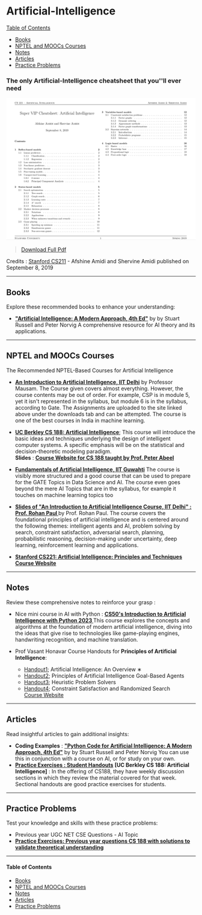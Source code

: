 # Artificial-Intelligence

[Table of Contents](#table-of-contents)  
* [Books](#books)  
* [NPTEL and MOOCs Courses](#course)  
* [Notes](#notes)  
* [Articles](#articles)  
* [Practice Problems](#practice-problems)


### The only Artificial-Intelligence cheatsheet that you''ll ever need

[<img src="Data/Artificial-Intelligence/AI_Cheat_Sheet.png">](/Data/Artificial-Intelligence/All_cheat_sheet.pdf)
> [Download Full Pdf](/Data/Artificial-Intelligence/All_cheat_sheet.pdf)
 
Credits : [Stanford CS211](https://stanford-cs221.github.io/summer2023/) - Afshine Amidi and Shervine Amidi published on September 8, 2019


---

## <a name="books"></a>Books

Explore these recommended books to enhance your understanding:

<!--
- [**"All of Statistics: A Concise Course in Statistical Inference"**](https://egrcc.github.io/docs/math/all-of-statistics.pdf) by  Larry Wasserman 
  A comprehensive resource for statistical theory and its applications.
-->

- [**"Artificial Intelligence: A Modern Approach, 4th Ed"**](http://aima.cs.berkeley.edu/) by  by Stuart Russell and Peter Norvig
  A comprehensive resource for AI theory and its applications.
---

## <a name="course"></a>NPTEL and MOOCs Courses
The Recommended NPTEL-Based Courses for Artificial Intelligence

- **[An Introduction to Artificial Intelligence, IIT Delhi](https://nptel.ac.in/courses/106102220)**
by Professor Mausam. The Course given covers almost everything. However, the course contents may be out of order. For example, CSP is in module 5, yet it isn't represented in the syllabus, but module 6 is in the syllabus, according to Gate. The Assignments are uploaded to the site linked above under the downloads tab and can be attempted. The course is one of the best courses in India in machine learning.

- **[UC Berkley  CS 188: Artificial Intelligence](https://www.youtube.com/watch?v=16Dir4QqCUg&ab_channel=WebcastDepartmental)**; This course will introduce the basic ideas and techniques underlying the design of intelligent computer systems. A specific emphasis will be on the statistical and decision-theoretic modeling paradigm. \
 **Slides** : **[Course Website for CS 188 taught by Prof. Peter Abeel](https://inst.eecs.berkeley.edu/~cs188/fa18/)**

- **[Fundamentals of Artificial Intelligence, IIT Guwahti](https://www.youtube.com/playlist?list=PLwdnzlV3ogoXaceHrrFVZCJKbm_laSHcH)**
The course is visibly more structured and a good course that can be used to prepare for the GATE Topics in Data Science and AI. The course even goes beyond the mere AI Topics that are in the syllabus, for example it touches on machine learning topics too

- **[Slides of "An Introduction to Artificial Intelligence Course, IIT Delhi" : Prof. Rohan Paul ](https://www.cse.iitd.ac.in/~rohanpaul/teaching/2022-col333.html)**
by Prof. Rohan Paul. The course covers the foundational principles of artificial intelligence and is centered around the following themes: intelligent agents and AI, problem solving by search, constraint satisfaction, adversarial search, planning, probabilistic reasoning, decision-making under uncertainty, deep learning, reinforcement learning and applications.

- **[Stanford CS221: Artificial Intelligence: Principles and Techniques ](https://www.youtube.com/watch?v=J8Eh7RqggsU&list=PL-myaKI4DslWQYFA9xuAuLIX3BEbIWN3Y&ab_channel=StanfordOnline)**\
 **[Course Website](https://stanford-cs221.github.io/summer2023/)**

---

## <a name="notes"></a>Notes

Review these comprehensive notes to reinforce your grasp :

- Nice mini course in AI with Python : **[CS50's Introduction to Artificial Intelligence with Python 2023 ](https://www.youtube.com/playlist?list=PLhQjrBD2T381PopUTYtMSstgk-hsTGkVm)**
This course explores the concepts and algorithms at the foundation of modern artificial intelligence, diving into the ideas that give rise to technologies like game-playing engines, handwriting recognition, and machine translation.

- Prof Vasant Honavar Course Handouts for **Principles of Artificial Intelligence**:
   - [Handout1](/Data/Artificial-Intelligence/handout1.pdf); Artificial Intelligence: An Overview ∗
   - [Handout2](/Data/Artificial-Intelligence/handout2.pdf); Principles of Artificial Intelligence Goal-Based Agents
   - [Handout3](/Data/Artificial-Intelligence/handout3.pdf); Heuristic Problem Solvers
   - [Handout4](/Data/Artificial-Intelligence/handout4.pdf); Constraint Satisfaction and Randomized Search \
   [Course Website](https://faculty.ist.psu.edu/vhonavar/Courses/ai/studyguide.html)


---

## <a name="articles"></a>Articles

Read insightful articles to gain additional insights:

- **Coding Examples** : [**"Python Code for Artificial Intelligence: A Modern Approach, 4th Ed"**](https://github.com/aimacode/aima-python) by  by Stuart Russell and Peter Norvig
 You can use this in conjunction with a course on AI, or for study on your own.
- [**Practice Exercises : Student Handouts**](http://ai.berkeley.edu/section_handouts.html) **[UC Berkley  CS 188: Artificial Intelligence]** : In the offering of CS188, they have weekly discussion sections in which they review the material covered for that week. Sectional handouts are good practice exercises for students.

---

## <a name="practice-problems"></a>Practice Problems

Test your knowledge and skills with these practice problems:

- Previous year UGC NET CSE Questions - AI Topic
- [**Practice Exercises: Previous year questions CS 188 with solutions to validate theoretical understanding**](https://inst.eecs.berkeley.edu/~cs188/fa18/final_exam_prep.html)

---

#### <a name="table-of-contents"></a>Table of Contents

* [Books](#books)  
* [NPTEL and MOOCs Courses](#course)  
* [Notes](#notes)  
* [Articles](#articles)  
* [Practice Problems](#practice-problems)

